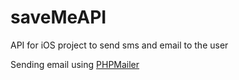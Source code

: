 # saveMeAPI
API for iOS project to send sms and email to the user

Sending email using [PHPMailer](https://github.com/PHPMailer/PHPMailer)

